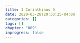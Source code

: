 ```yaml
---
title: 1 Corinthians 9
date: 2020-03-28T20:30:25-04:00
categories: []
tags: []
chapter: "009"
inprogress: false
---
```


